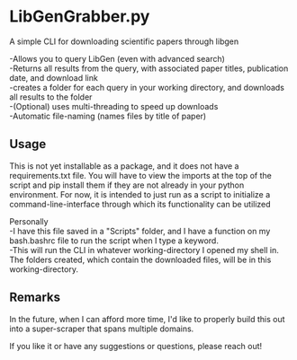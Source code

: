 # LibGenGrabber.py
A simple CLI for downloading scientific papers through libgen

-Allows you to query LibGen (even with advanced search)  
-Returns all results from the query, with associated paper titles, publication date, and download link  
-creates a folder for each query in your working directory, and downloads all results to the folder  
-(Optional) uses multi-threading to speed up downloads  
-Automatic file-naming (names files by title of paper)  


## Usage
This is not yet installable as a package, and it does not have a requirements.txt file.
You will have to view the imports at the top of the script and pip install them if they are not already in your python environment.
For now, it is intended to just run as a script to initialize a command-line-interface through which its functionality can be utilized

Personally  
-I have this file saved in a "Scripts" folder, and I have a function on my bash.bashrc file to run the script when I type a keyword.  
-This will run the CLI in whatever working-directory I opened my shell in. The folders created, which contain the downloaded files, will be in this working-directory.

## Remarks
In the future, when I can afford more time, I'd like to properly build this out into a super-scraper that spans multiple domains.

If you like it or have any suggestions or questions, please reach out!
